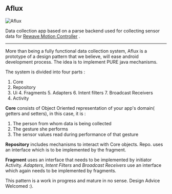 Aflux
------
![Aflux](http://i.imgur.com/1Yc5IAr.png)

Data collection app based on a parse backend used for collecting sensor data for [Rewave Motion Controller](http://rewaveapp.com) . 


----------


More than being a fully functional data collection system, Aflux is a prototype of a design pattern that we believe, will ease android development process. The idea is to implement PURE java mechanisms.

The system is divided into four parts : 

 1. Core
 2. Repository
 3. Ui
	 4. Fragments 
	 5. Adapters
	 6. Intent filters
	 7. Broadcast Receivers
 4. Activity

**Core** consists of Object Oriented representation of your app's domain( getters and setters), in this case, it is :

 1. The person from whom data is being collected
 2. The gesture she performs
 3. The sensor values read during performance of that gesture

**Repository** includes mechanisms to interact with Core objects. Repo. uses an interface which is to be implemented by the fragment. 

**Fragment** uses an interface that needs to be implemented by initiator Activity.  *Adapters*, *Intent Filters* and *Broadcast Receivers* use an interface which again needs to be implemented by fragments. 

This pattern is a work in progress and mature in no sense. Design Advice Welcomed :).

